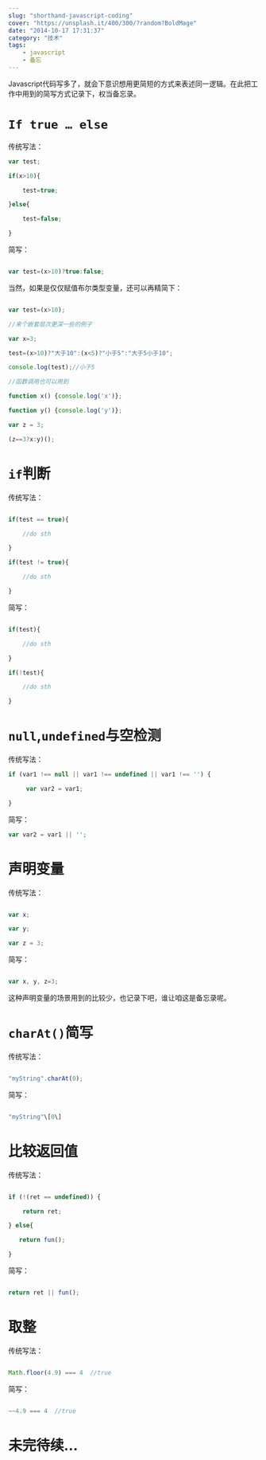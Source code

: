```yaml
---
slug: "shorthand-javascript-coding"
cover: "https://unsplash.it/400/300/?random?BoldMage"
date: "2014-10-17 17:31:37"
category: "技术"
tags:
    - javascript
    - 备忘
---
```

Javascript代码写多了，就会下意识想用更简短的方式来表述同一逻辑。在此把工作中用到的简写方式记录下，权当备忘录。

[](#If-true-…-else "If true … else")`If true … else`
====================================================

传统写法：  
``` js
var test;

if(x>10){

    test=true;

}else{

    test=false;

}
```
简写：  

``` js

var test=(x>10)?true:false;
``` 
当然，如果是仅仅赋值布尔类型变量，还可以再精简下：  
``` js

var test=(x>10);

//来个嵌套层次更深一些的例子

var x=3;

test=(x>10)?"大于10":(x<5)?"小于5":"大于5小于10";

console.log(test);//小于5

//函数调用也可以用到

function x() {console.log('x')};

function y() {console.log('y')};

var z = 3;

(z==3?x:y)();
``` 
[](#if判断 "if判断")`if`判断
======================

传统写法：  
``` js

if(test == true){

    //do sth

}

if(test != true){

    //do sth

}
``` 
简写：  
``` js

if(test){

    //do sth

}

if(!test){

    //do sth

}
``` 
[](#null-undefined与空检测 "null,undefined与空检测")`null`,`undefined`与空检测
==================================================================

传统写法：  
``` js
if (var1 !== null || var1 !== undefined || var1 !== '') {

     var var2 = var1;

}
``` 
简写：  

``` js
var var2 = var1 || '';
``` 
[](#声明变量 "声明变量")声明变量
====================

传统写法：  
``` js

var x;

var y;

var z = 3;
``` 
简写：  

``` js

var x, y, z=3;
``` 
这种声明变量的场景用到的比较少，也记录下吧，谁让咱这是备忘录呢。

[](#charAt-简写 "charAt()简写")`charAt()`简写
=======================================

传统写法：  

``` js

"myString".charAt(0);
``` 
简写：  

``` js

"myString"\[0\]
``` 
[](#比较返回值 "比较返回值")比较返回值
=======================

传统写法：  
``` js

if (!(ret == undefined)) {

    return ret;

} else{

   return fun();

}
``` 
简写：  
``` js

return ret || fun();
``` 
[](#取整 "取整")取整
==============

传统写法：  
``` js

Math.floor(4.9) === 4  //true
```
简写：  
``` js

~~4.9 === 4  //true
```
[](#未完待续… "未完待续…")未完待续…
=======================